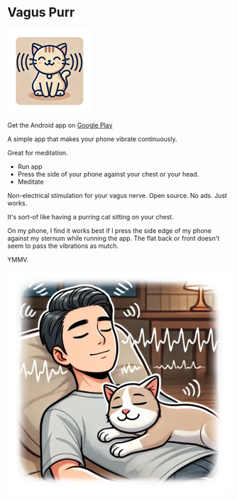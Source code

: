 # Vagus Purr

![Vagas Purr Icon](https://raw.githubusercontent.com/erickveil/VagusPurr/master/app/src/main/res/mipmap-xxxhdpi/ic_launcher.webp)

Get the Android app on [Google Play](https://play.google.com/store/apps/details?id=net.erickveil.vaguspurr)

A simple app that makes your phone vibrate continuously.

Great for meditation.

- Run app
- Press the side of your phone against your chest or your head.
- Meditate

Non-electrical stimulation for your vagus nerve.
Open source. No ads. Just works.

It's sort-of like having a purring cat sitting on your chest.

On my phone, I find it works best if I press the side edge of my phone against my sternum while running the app. The flat back or front doesn't seem to pass the vibrations as mutch.

YMMV. 

![Vagus Purr Guy](https://raw.githubusercontent.com/erickveil/VagusPurr/master/app/src/main/res/VagusPurrGuyFuzzyEdge.png)

